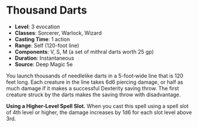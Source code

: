 # Thousand Darts

- **Level**: 3 evocation
- **Classes**: Sorcerer, Warlock, Wizard
- **Casting Time**: 1 action
- **Range**: Self (120-foot line)
- **Components**: V, S, M (a set of mithral darts worth 25 gp)
- **Duration**: Instantaneous
- **Source**: Deep Magic 5e

You launch thousands of needlelike darts in a 5-foot‐wide line that is 120 feet long. Each creature in the line takes 6d6 piercing damage, or half as much damage if it makes a successful Dexterity saving throw. The first creature struck by the darts makes the saving throw with disadvantage.

**Using a Higher-Level Spell Slot.** When you cast this spell using a spell slot of 4th level or higher, the damage increases by 1d6 for each slot level above 3rd.
